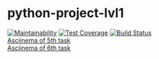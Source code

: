 # python-project-lvl1
[![Maintainability](https://api.codeclimate.com/v1/badges/a99a88d28ad37a79dbf6/maintainability)](https://codeclimate.com/github/codeclimate/codeclimate/maintainability)
[![Test Coverage](https://api.codeclimate.com/v1/badges/a99a88d28ad37a79dbf6/test_coverage)](https://codeclimate.com/github/codeclimate/codeclimate/test_coverage)
[![Build Status](https://travis-ci.org/postscriptumno/python-project-lvl1.svg?branch=master)](https://travis-ci.org/postscriptumno/python-project-lvl1)
<br>
<a href="https://asciinema.org/a/NGLQJnFxyiJKffj3OT3dR7ADP">Asciinema of 5th task</a>
<br>
<a href="https://asciinema.org/a/vnEzSOYbPwADPCRXdibjlJPHD">Asciinema of 6th task</a>